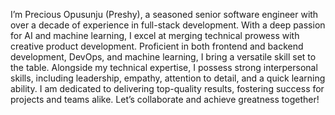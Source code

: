 I’m Precious Opusunju (Preshy), a seasoned senior software engineer with over a decade of experience in full-stack development. With a deep passion for AI and machine learning, I excel at merging technical prowess with creative product development. Proficient in both frontend and backend development, DevOps, and machine learning, I bring a versatile skill set to the table. Alongside my technical expertise, I possess strong interpersonal skills, including leadership, empathy, attention to detail, and a quick learning ability. I am dedicated to delivering top-quality results, fostering success for projects and teams alike. Let’s collaborate and achieve greatness together!



